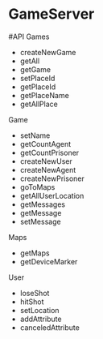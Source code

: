 # GameServer

#API
Games
- createNewGame
- getAll
- getGame
- setPlaceId
- getPlaceId
- getPlaceName
- getAllPlace

Game
- setName
- getCountAgent
- getCountPrisoner
- createNewUser
- createNewAgent
- createNewPrisoner
- goToMaps
- getAllUserLocation
- getMessages
- getMessage
- setMessage

Maps
- getMaps
- getDeviceMarker

User
- loseShot
- hitShot
- setLocation
- addAttribute
- canceledAttribute
